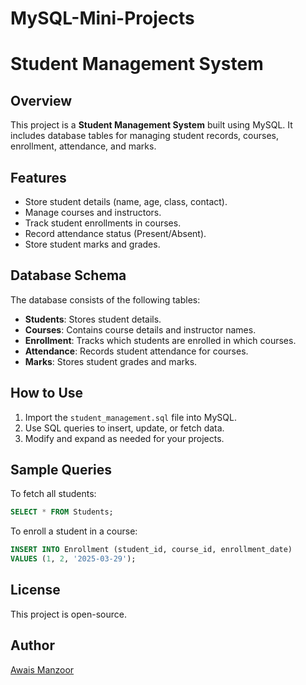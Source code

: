 # MySQL-Mini-Projects
# Student Management System

## Overview

This project is a **Student Management System** built using MySQL. It includes database tables for managing student records, courses, enrollment, attendance, and marks.

## Features

- Store student details (name, age, class, contact).
- Manage courses and instructors.
- Track student enrollments in courses.
- Record attendance status (Present/Absent).
- Store student marks and grades.

## Database Schema

The database consists of the following tables:

- **Students**: Stores student details.
- **Courses**: Contains course details and instructor names.
- **Enrollment**: Tracks which students are enrolled in which courses.
- **Attendance**: Records student attendance for courses.
- **Marks**: Stores student grades and marks.

## How to Use

1. Import the `student_management.sql` file into MySQL.
2. Use SQL queries to insert, update, or fetch data.
3. Modify and expand as needed for your projects.

## Sample Queries

To fetch all students:

```sql
SELECT * FROM Students;
```

To enroll a student in a course:

```sql
INSERT INTO Enrollment (student_id, course_id, enrollment_date)
VALUES (1, 2, '2025-03-29');
```

## License

This project is open-source.

## Author

[Awais Manzoor](https://github.com/your-github-profile)



